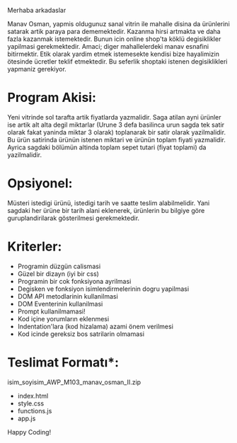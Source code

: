 Merhaba arkadaslar

Manav Osman, yapmis oldugunuz sanal vitrin ile mahalle disina da ürünlerini satarak artik paraya para dememektedir. Kazanma hirsi artmakta ve daha fazla kazanmak istemektedir. Bunun icin online shop'ta köklü degisiklikler yapilmasi gerekmektedir. Amaci; diger mahallelerdeki manav esnafini bitirmektir. Etik olarak yardim etmek istemesekte kendisi bize hayalimizin ötesinde ücretler teklif etmektedir. Bu seferlik shoptaki istenen degisiklikleri yapmaniz gerekiyor.

Program Akisi:
================
Yeni vitrinde sol tarafta artik fiyatlarda yazmalidir. Saga atilan ayni ürünler ise artik alt alta degil miktarlar (Urune 3 defa basilinca urun sagda tek satir olarak fakat yaninda miktar 3 olarak) toplanarak bir satir olarak yazilmalidir. Bu ürün satirinda ürünün istenen miktari ve ürünün toplam fiyati yazmalidir. Ayrica sagdaki bölümün altinda toplam sepet tutari (fiyat toplami) da yazilmalidir.

Opsiyonel:
================
Müsteri istedigi ürünü, istedigi tarih ve saatte teslim alabilmelidir. Yani sagdaki her ürüne bir tarih alani eklenerek, ürünlerin bu bilgiye göre guruplandirilarak gösterilmesi gerekmektedir.

Kriterler:
================
- Programin düzgün calismasi
- Güzel bir dizayn (iyi bir css)
- Programin bir cok fonksiyona ayrilmasi
- Degisken ve fonksiyon isimlendirmelerinin dogru yapilmasi
- DOM API metodlarinin kullanilmasi
- DOM Eventerinin kullanilmasi
- Prompt kullanilmamasi!
- Kod içine yorumların eklenmesi
- Indentation'lara (kod hizalama) azami önem verilmesi
- Kod icinde gereksiz bos satrilarin olmamasi


Teslimat Formatı*:
=================
isim_soyisim_AWP_M103_manav_osman_II.zip
- index.html
- style.css
- functions.js
- app.js

Happy Coding!